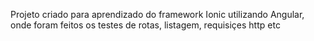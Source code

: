 Projeto criado para aprendizado do framework Ionic utilizando Angular, onde foram feitos os testes de rotas, listagem, requisiçes http etc
